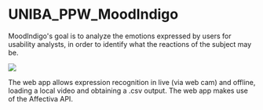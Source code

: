 # UNIBA_PPW_MoodIndigo
 MoodIndigo's goal is to analyze the emotions expressed by users for usability analysts, in order to identify what the reactions of the subject may be.

![](UNIBA_PPW.gif)

The web app allows expression recognition in live (via web cam) and offline, loading a local video and obtaining a .csv output.
The web app makes use of the Affectiva API.
